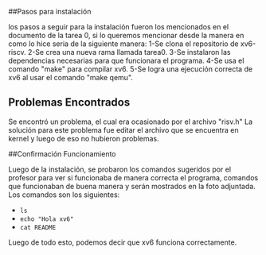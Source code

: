 ##Pasos para instalación

los pasos a seguir para la instalación fueron los mencionados en el documento de la tarea 0, si lo queremos mencionar desde la manera en como lo hice seria de la siguiente manera: 
1-Se clona el repositorio de xv6-riscv.
2-Se crea una nueva rama llamada tarea0.
3-Se instalaron las dependencias necesarias para que funcionara el programa.
4-Se usa el comando "make" para compilar xv6.
5-Se logra una ejecución correcta de xv6 al usar el comando "make qemu".

## Problemas Encontrados

Se encontró un problema, el cual era ocasionado por el archivo "risv.h"
La solución para este problema fue editar el archivo que se encuentra en kernel y luego de eso no hubieron problemas.

##Confirmación Funcionamiento

Luego de la instalación, se probaron los comandos sugeridos por el profesor para ver si funcionaba de manera correcta el programa, comandos que funcionaban de buena manera y serán mostrados en la foto adjuntada.
Los comandos son los siguientes:
- `ls`
- `echo "Hola xv6"`
- `cat README`

Luego de todo esto, podemos decir que xv6 funciona correctamente.
